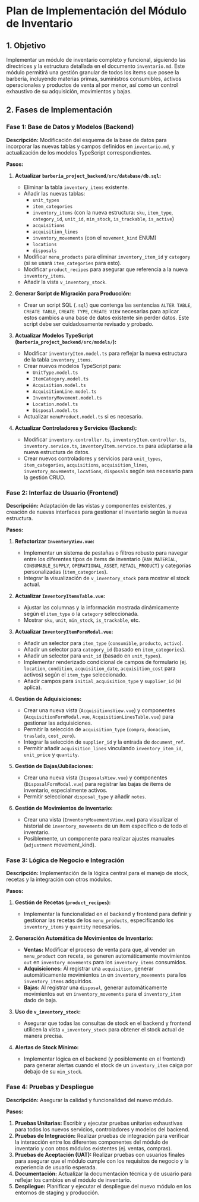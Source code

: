 # Plan de Implementación del Módulo de Inventario

## 1. Objetivo
Implementar un módulo de inventario completo y funcional, siguiendo las directrices y la estructura detallada en el documento `inventario.md`. Este módulo permitirá una gestión granular de todos los ítems que posee la barbería, incluyendo materias primas, suministros consumibles, activos operacionales y productos de venta al por menor, así como un control exhaustivo de su adquisición, movimientos y bajas.

## 2. Fases de Implementación

### Fase 1: Base de Datos y Modelos (Backend)

**Descripción:** Modificación del esquema de la base de datos para incorporar las nuevas tablas y campos definidos en `inventario.md`, y actualización de los modelos TypeScript correspondientes.

**Pasos:**
1.  **Actualizar `barberia_project_backend/src/database/db.sql`:**
    *   Eliminar la tabla `inventory_items` existente.
    *   Añadir las nuevas tablas:
        *   `unit_types`
        *   `item_categories`
        *   `inventory_items` (con la nueva estructura: `sku`, `item_type`, `category_id`, `unit_id`, `min_stock`, `is_trackable`, `is_active`)
        *   `acquisitions`
        *   `acquisition_lines`
        *   `inventory_movements` (con el `movement_kind` ENUM)
        *   `locations`
        *   `disposals`
    *   Modificar `menu_products` para eliminar `inventory_item_id` y `category` (si se usará `item_categories` para esto).
    *   Modificar `product_recipes` para asegurar que referencia a la nueva `inventory_items`.
    *   Añadir la vista `v_inventory_stock`.

2.  **Generar Script de Migración para Producción:**
    *   Crear un script SQL (`.sql`) que contenga las sentencias `ALTER TABLE`, `CREATE TABLE`, `CREATE TYPE`, `CREATE VIEW` necesarias para aplicar estos cambios a una base de datos existente sin perder datos. Este script debe ser cuidadosamente revisado y probado.

3.  **Actualizar Modelos TypeScript (`barberia_project_backend/src/models/`):**
    *   Modificar `inventoryItem.model.ts` para reflejar la nueva estructura de la tabla `inventory_items`.
    *   Crear nuevos modelos TypeScript para:
        *   `UnitType.model.ts`
        *   `ItemCategory.model.ts`
        *   `Acquisition.model.ts`
        *   `AcquisitionLine.model.ts`
        *   `InventoryMovement.model.ts`
        *   `Location.model.ts`
        *   `Disposal.model.ts`
    *   Actualizar `menuProduct.model.ts` si es necesario.

4.  **Actualizar Controladores y Servicios (Backend):**
    *   Modificar `inventory.controller.ts`, `inventoryItem.controller.ts`, `inventory.service.ts`, `inventoryItem.service.ts` para adaptarse a la nueva estructura de datos.
    *   Crear nuevos controladores y servicios para `unit_types`, `item_categories`, `acquisitions`, `acquisition_lines`, `inventory_movements`, `locations`, `disposals` según sea necesario para la gestión CRUD.

### Fase 2: Interfaz de Usuario (Frontend)

**Descripción:** Adaptación de las vistas y componentes existentes, y creación de nuevas interfaces para gestionar el inventario según la nueva estructura.

**Pasos:**
1.  **Refactorizar `InventoryView.vue`:**
    *   Implementar un sistema de pestañas o filtros robusto para navegar entre los diferentes tipos de ítems de inventario (`RAW_MATERIAL`, `CONSUMABLE_SUPPLY`, `OPERATIONAL_ASSET`, `RETAIL_PRODUCT`) y categorías personalizadas (`item_categories`).
    *   Integrar la visualización de `v_inventory_stock` para mostrar el stock actual.

2.  **Actualizar `InventoryItemsTable.vue`:**
    *   Ajustar las columnas y la información mostrada dinámicamente según el `item_type` o la `category` seleccionada.
    *   Mostrar `sku`, `unit`, `min_stock`, `is_trackable`, etc.

3.  **Actualizar `InventoryItemFormModal.vue`:**
    *   Añadir un selector para `item_type` (`consumible`, `producto`, `activo`).
    *   Añadir un selector para `category_id` (basado en `item_categories`).
    *   Añadir un selector para `unit_id` (basado en `unit_types`).
    *   Implementar renderizado condicional de campos de formulario (ej. `location`, `condition`, `acquisition_date`, `acquisition_cost` para activos) según el `item_type` seleccionado.
    *   Añadir campos para `initial_acquisition_type` y `supplier_id` (si aplica).

4.  **Gestión de Adquisiciones:**
    *   Crear una nueva vista (`AcquisitionsView.vue`) y componentes (`AcquisitionFormModal.vue`, `AcquisitionLinesTable.vue`) para gestionar las adquisiciones.
    *   Permitir la selección de `acquisition_type` (`compra`, `donacion`, `traslado`, `cost_zero`).
    *   Integrar la selección de `supplier_id` y la entrada de `document_ref`.
    *   Permitir añadir `acquisition_lines` vinculando `inventory_item_id`, `unit_price` y `quantity`.

5.  **Gestión de Bajas/Jubilaciones:**
    *   Crear una nueva vista (`DisposalsView.vue`) y componentes (`DisposalFormModal.vue`) para registrar las bajas de ítems de inventario, especialmente activos.
    *   Permitir seleccionar `disposal_type` y añadir `notes`.

6.  **Gestión de Movimientos de Inventario:**
    *   Crear una vista (`InventoryMovementsView.vue`) para visualizar el historial de `inventory_movements` de un ítem específico o de todo el inventario.
    *   Posiblemente, un componente para realizar ajustes manuales (`adjustment` movement_kind).

### Fase 3: Lógica de Negocio e Integración

**Descripción:** Implementación de la lógica central para el manejo de stock, recetas y la integración con otros módulos.

**Pasos:**
1.  **Gestión de Recetas (`product_recipes`):**
    *   Implementar la funcionalidad en el backend y frontend para definir y gestionar las recetas de los `menu_products`, especificando los `inventory_items` y `quantity` necesarios.

2.  **Generación Automática de Movimientos de Inventario:**
    *   **Ventas:** Modificar el proceso de venta para que, al vender un `menu_product` con receta, se generen automáticamente movimientos `out` en `inventory_movements` para los `inventory_items` consumidos.
    *   **Adquisiciones:** Al registrar una `acquisition`, generar automáticamente movimientos `in` en `inventory_movements` para los `inventory_items` adquiridos.
    *   **Bajas:** Al registrar una `disposal`, generar automáticamente movimientos `out` en `inventory_movements` para el `inventory_item` dado de baja.

3.  **Uso de `v_inventory_stock`:**
    *   Asegurar que todas las consultas de stock en el backend y frontend utilicen la vista `v_inventory_stock` para obtener el stock actual de manera precisa.

4.  **Alertas de Stock Mínimo:**
    *   Implementar lógica en el backend (y posiblemente en el frontend) para generar alertas cuando el stock de un `inventory_item` caiga por debajo de su `min_stock`.

### Fase 4: Pruebas y Despliegue

**Descripción:** Asegurar la calidad y funcionalidad del nuevo módulo.

**Pasos:**
1.  **Pruebas Unitarias:** Escribir y ejecutar pruebas unitarias exhaustivas para todos los nuevos servicios, controladores y modelos del backend.
2.  **Pruebas de Integración:** Realizar pruebas de integración para verificar la interacción entre los diferentes componentes del módulo de inventario y con otros módulos existentes (ej. ventas, compras).
3.  **Pruebas de Aceptación (UAT):** Realizar pruebas con usuarios finales para asegurar que el módulo cumple con los requisitos de negocio y la experiencia de usuario esperada.
4.  **Documentación:** Actualizar la documentación técnica y de usuario para reflejar los cambios en el módulo de inventario.
5.  **Despliegue:** Planificar y ejecutar el despliegue del nuevo módulo en los entornos de staging y producción.